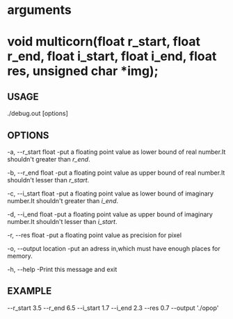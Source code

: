 # arguments
# void multicorn(float r_start, float r_end, float i_start, float i_end, float res, unsigned char *img);
**USAGE** 
------
./debug.out [options]

**OPTIONS**
------
-a, --r_start float      -put a floating point value as lower bound of real number.It shouldn't greater than *r_end*. 

-b, --r_end float    -put a floating point value as upper bound of real number.It shouldn't lesser than *r_start*.

-c, --i_start float      -put a floating point value as lower bound of imaginary number.It shouldn't greater than *i_end*.

-d, --i_end float    -put a floating point value as upper bound of imaginary number.It shouldn't lesser than *i_start*.

-r, --res float      -put a floating point value as precision for pixel

-o, --output location    -put an adress in,which must have enough places for memory.

-h, --help    -Print this message and exit


**EXAMPLE**
---
--r_start 3.5 --r_end 6.5 --i_start 1.7 --i_end 2.3 --res 0.7 --output './opop'
